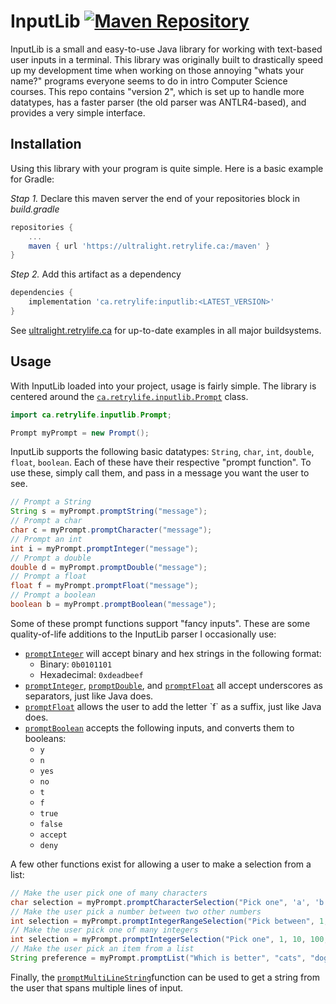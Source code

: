 # InputLib [![Maven Repository](https://ultralight.retrylife.ca:/api/artifact/ca.retrylife/inputlib/shield?d=ultralight.retrylife.ca)](https://ultralight.retrylife.ca/?a=inputlib&g=ca.retrylife)

InputLib is a small and easy-to-use Java library for working with text-based user inputs in a terminal. This library was originally built to drastically speed up my development time when working on those annoying "whats your name?" programs everyone seems to do in intro Computer Science courses. This repo contains "version 2", which is set up to handle more datatypes, has a faster parser (the old parser was ANTLR4-based), and provides a very simple interface.

## Installation

Using this library with your program is quite simple. Here is a basic example for Gradle:


*Stap 1.* Declare this maven server the end of your repositories block in *build.gradle*

```groovy
repositories {
    ...
    maven { url 'https://ultralight.retrylife.ca:/maven' }
}
```

*Step 2.* Add this artifact as a dependency

```groovy
dependencies {
    implementation 'ca.retrylife:inputlib:<LATEST_VERSION>'
}
```

See [ultralight.retrylife.ca](https://ultralight.retrylife.ca/?a=inputlib&g=ca.retrylife) for up-to-date examples in all major buildsystems.

## Usage

With InputLib loaded into your project, usage is fairly simple. The library is centered around the [`ca.retrylife.inputlib.Prompt`](https://ewpratten.retrylife.ca/inputlib/ca/retrylife/inputlib/Prompt.html) class.

```java
import ca.retrylife.inputlib.Prompt;

Prompt myPrompt = new Prompt();
```

InputLib supports the following basic datatypes: `String`, `char`, `int`, `double`, `float`, `boolean`. Each of these have their respective "prompt function". To use these, simply call them, and pass in a message you want the user to see.

```java
// Prompt a String
String s = myPrompt.promptString("message");
// Prompt a char
char c = myPrompt.promptCharacter("message");
// Prompt an int
int i = myPrompt.promptInteger("message");
// Prompt a double
double d = myPrompt.promptDouble("message");
// Prompt a float
float f = myPrompt.promptFloat("message");
// Prompt a boolean
boolean b = myPrompt.promptBoolean("message");
```

Some of these prompt functions support "fancy inputs". These are some quality-of-life additions to the InputLib parser I occasionally use:

 - [`promptInteger`](https://ewpratten.retrylife.ca/inputlib/ca/retrylife/inputlib/Prompt.html#promptInteger(java.lang.String)) will accept binary and hex strings in the following format:
   - Binary: `0b0101101`
   - Hexadecimal: `0xdeadbeef`
 - [`promptInteger`](https://ewpratten.retrylife.ca/inputlib/ca/retrylife/inputlib/Prompt.html#promptInteger(java.lang.String)), [`promptDouble`](https://ewpratten.retrylife.ca/inputlib/ca/retrylife/inputlib/Prompt.html#promptDouble(java.lang.String)), and [`promptFloat`](https://ewpratten.retrylife.ca/inputlib/ca/retrylife/inputlib/Prompt.html#promptFloat(java.lang.String)) all accept underscores as separators, just like Java does.
 - [`promptFloat`](https://ewpratten.retrylife.ca/inputlib/ca/retrylife/inputlib/Prompt.html#promptFloat(java.lang.String)) allows the user to add the letter `f` as a suffix, just like Java does.
 - [`promptBoolean`](https://ewpratten.retrylife.ca/inputlib/ca/retrylife/inputlib/Prompt.html#promptBoolean(java.lang.String)) accepts the following inputs, and converts them to booleans:
   - `y`
   - `n`
   - `yes`
   - `no`
   - `t`
   - `f`
   - `true`
   - `false`
   - `accept`
   - `deny`

A few other functions exist for allowing a user to make a selection from a list:

```java
// Make the user pick one of many characters
char selection = myPrompt.promptCharacterSelection("Pick one", 'a', 'b', 'c');
// Make the user pick a number between two other numbers
int selection = myPrompt.promptIntegerRangeSelection​("Pick between", 1, 10);
// Make the user pick one of many integers
int selection = myPrompt.promptIntegerSelection​("Pick one", 1, 10, 100, 120);
// Make the user pick an item from a list
String preference = myPrompt.promptList("Which is better", "cats", "dogs", "nerf guns");
```

Finally, the [`promptMultiLineString​`](https://ewpratten.retrylife.ca/inputlib/ca/retrylife/inputlib/Prompt.html#promptMultiLineString(java.lang.String)) function can be used to get a string from the user that spans multiple lines of input.